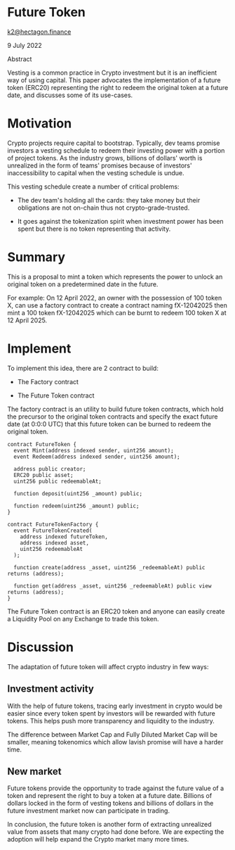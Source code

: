 # Future Token

k2@hectagon.finance

9 July 2022

Abstract

Vesting is a common practice in Crypto investment but it is an inefficient way of using capital. This paper advocates the implementation of a future token (ERC20) representing the right to redeem the original token at a future date, and discusses some of its use-cases.

# Motivation

Crypto projects require capital to bootstrap. Typically, dev teams promise investors a vesting schedule to redeem their investing power with a portion of project tokens. As the industry grows, billions of dollars' worth is unrealized in the form of teams' promises because of investors' inaccessibility to capital when the vesting schedule is undue.

This vesting schedule create a number of critical problems:

- The dev team's holding all the cards: they take money but their obligations are not on-chain thus not crypto-grade-trusted.

- It goes against the tokenization spirit when investment power has been spent but there is no token representing that activity.

# Summary

This is a proposal to mint a token which represents the power to unlock an original token on a predetermined date in the future.

For example: On 12 April 2022, an owner with the possession of 100 token X, can use a factory contract to create a contract naming fX-12042025 then mint a 100 token fX-12042025 which can be burnt to redeem 100 token X at 12 April 2025.

# Implement

To implement this idea, there are 2 contract to build:

- The Factory contract

- The Future Token contract

The factory contract is an utility to build future token contracts, which hold the precursor to the original token contracts and specify the exact future date (at 0:0:0 UTC) that this future token can be burned to redeem the original token.

```solidity
contract FutureToken {
  event Mint(address indexed sender, uint256 amount);
  event Redeem(address indexed sender, uint256 amount);

  address public creator;
  ERC20 public asset;
  uint256 public redeemableAt;

  function deposit(uint256 _amount) public;

  function redeem(uint256 _amount) public;
}

contract FutureTokenFactory {
  event FutureTokenCreated(
    address indexed futureToken,
    address indexed asset,
    uint256 redeemableAt
  );

  function create(address _asset, uint256 _redeemableAt) public returns (address);

  function get(address _asset, uint256 _redeemableAt) public view returns (address);
}

```

The Future Token contract is an ERC20 token and anyone can easily create a Liquidity Pool on any Exchange to trade this token.

# Discussion

The adaptation of future token will affect crypto industry in few ways:

## Investment activity

With the help of future tokens, tracing early investment in crypto would be easier since every token spent by investors will be rewarded with future tokens. This helps push more transparency and liquidity to the industry.

The difference between Market Cap and Fully Diluted Market Cap will be smaller, meaning tokenomics which allow lavish promise will have a harder time.

## New market

Future tokens provide the opportunity to trade against the future value of a token and represent the right to buy a token at a future date. Billions of dollars locked in the form of vesting tokens and billions of dollars in the future investment market now can participate in trading.

In conclusion, the future token is another form of extracting unrealized value from assets that many crypto had done before. We are expecting the adoption will help expand the Crypto market many more times.
